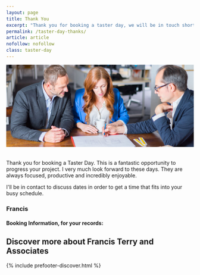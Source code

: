 ```yaml
---
layout: page
title: Thank You
excerpt: "Thank you for booking a taster day, we will be in touch shortly."
permalink: /taster-day-thanks/
article: article
nofollow: nofollow
class: taster-day
---
```


<img src="/images/feature/taster-day-thanks.jpg" alt="Francis Terry" />
<br /><br />
<p>
	Thank you for booking a Taster Day. This is a fantastic opportunity to progress your project. I very much look forward to these days. They are always focused, productive and incredibly enjoyable.  
</p><p>
	I'll be in contact to discuss dates in order to get a time that fits into your busy schedule.
</p>
<h3>Francis</h3>

<div class="block-element">
	<div class="box">
		<h4>Booking Information, for your records:</h4>
		<div id="booking-details"></div>
	</div>
</div>

<h2>Discover more about Francis Terry and Associates</h2>

<script type="text/javascript">
    var api_url = '{{ site.data.api.url | default: "https://ftanda.co.uk/api" }}';
</script>
<script src="/js/stripe/thank-you.js?{{ site.time | date: '%s%N' }}" type="text/javascript"></script>


{% include prefooter-discover.html %}